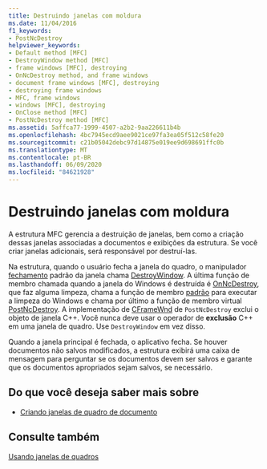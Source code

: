 ```yaml
---
title: Destruindo janelas com moldura
ms.date: 11/04/2016
f1_keywords:
- PostNcDestroy
helpviewer_keywords:
- Default method [MFC]
- DestroyWindow method [MFC]
- frame windows [MFC], destroying
- OnNcDestroy method, and frame windows
- document frame windows [MFC], destroying
- destroying frame windows
- MFC, frame windows
- windows [MFC], destroying
- OnClose method [MFC]
- PostNcDestroy method [MFC]
ms.assetid: 5affca77-1999-4507-a2b2-9aa226611b4b
ms.openlocfilehash: 4bc7945ecd9aee9021ce97fa3ea05f512c58fe20
ms.sourcegitcommit: c21b05042debc97d14875e019ee9d698691ffc0b
ms.translationtype: MT
ms.contentlocale: pt-BR
ms.lasthandoff: 06/09/2020
ms.locfileid: "84621928"
---
```

# <a name="destroying-frame-windows"></a>Destruindo janelas com moldura

A estrutura MFC gerencia a destruição de janelas, bem como a criação dessas janelas associadas a documentos e exibições da estrutura. Se você criar janelas adicionais, será responsável por destruí-las.

Na estrutura, quando o usuário fecha a janela do quadro, o manipulador [fechamento](reference/cwnd-class.md#onclose) padrão da janela chama [DestroyWindow](reference/cwnd-class.md#destroywindow). A última função de membro chamada quando a janela do Windows é destruída é [OnNcDestroy](reference/cwnd-class.md#onncdestroy), que faz alguma limpeza, chama a função de membro [padrão](reference/cwnd-class.md#default) para executar a limpeza do Windows e chama por último a função de membro virtual [PostNcDestroy](reference/cwnd-class.md#postncdestroy). A implementação de [CFrameWnd](reference/cframewnd-class.md) de `PostNcDestroy` exclui o objeto de janela C++. Você nunca deve usar o operador de **exclusão** C++ em uma janela de quadro. Use `DestroyWindow` em vez disso.

Quando a janela principal é fechada, o aplicativo fecha. Se houver documentos não salvos modificados, a estrutura exibirá uma caixa de mensagem para perguntar se os documentos devem ser salvos e garante que os documentos apropriados sejam salvos, se necessário.

## <a name="what-do-you-want-to-know-more-about"></a>Do que você deseja saber mais sobre

- [Criando janelas de quadro de documento](creating-document-frame-windows.md)

## <a name="see-also"></a>Consulte também

[Usando janelas de quadros](using-frame-windows.md)
